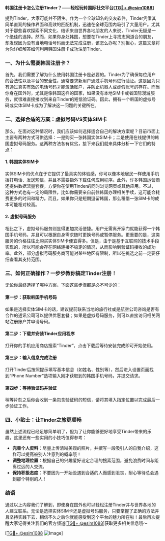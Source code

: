 **韩国注册卡怎么注册Tinder？——轻松玩转国际社交平台[[TG💪+ @esim1088](https://t.me/s/esim1088)]**

提到Tinder，大家可能并不陌生。作为一个全球知名的交友软件，Tinder凭借其简单直观的操作界面和高效的匹配机制，迅速在全球范围内吸引了大量用户。尤其对于那些喜欢探索不同文化、结识来自世界各地朋友的人来说，Tinder无疑是一个绝佳的选择。然而，如果你身处韩国，想要在Tinder上寻找志同道合的朋友，却发现因为没有当地电话号码而无法完成注册，该怎么办呢？别担心，这篇文章将为你详细解答如何利用韩国注册卡成功注册Tinder。

### 一、为什么需要韩国注册卡？

首先，我们需要了解为什么使用韩国注册卡是必要的。Tinder为了确保每位用户的合法性以及平台的安全性，通常要求新用户通过手机号码进行验证。这是因为只有通过真实有效的电话号码才能激活账户，并防止机器人或虚假账号的存在。而当你身在国外时，尤其是像韩国这样的国家，如果没有本地SIM卡或者国际漫游服务，就很难直接接收到来自Tinder的短信验证码。因此，拥有一个韩国的虚拟号码或实体SIM卡成为了解决这一问题的关键所在。

### 二、选择合适的方案：虚拟号码VS实体SIM卡

那么，在面对这种情况时，我们应该如何选择适合自己的解决方案呢？目前市面上主要有两种方式可供选择：一是购买一张韩国实体SIM卡；二是使用在线提供的韩国虚拟号码服务。这两种方法各有优劣，接下来我们就来具体分析一下它们的特点：

#### 1. 韩国实体SIM卡
实体SIM卡的优点在于它提供了最真实的体验感，你可以像本地居民一样使用手机拨打电话、发送短信，并且不需要额外下载任何应用程序。此外，许多韩国运营商还提供数据流量套餐，方便你在使用Tinder的同时浏览网页或其他应用。不过，这种方式也有一定的局限性，比如你需要亲自前往韩国办理相关手续，这可能会耗费更多的时间和精力。而且，如果你只是短期逗留韩国，那么租借一张SIM卡的成本可能相对较高。

#### 2. 虚拟号码服务
相比之下，虚拟号码服务则显得更加灵活便捷。用户无需离开家门就能获得一个韩国手机号码，并且可以根据自身需求随时更换号码或暂停服务。更重要的是，这类服务的价格往往比购买实体SIM卡便宜得多。但是，由于是基于互联网的技术手段实现的，所以可能会存在网络连接不稳定的情况，从而影响到验证码接收的成功率。此外，部分虚拟号码服务商可能对某些地区有限制，所以在挑选之前一定要仔细查看其支持范围。

### 三、如何正确操作？一步步教你搞定Tinder注册！

无论你最终选择了哪种方案，下面这些步骤都是必不可少的：

#### 第一步：获取韩国手机号码
如果是选择实体SIM卡的话，建议提前联系当地的旅行社或是航空公司咨询是否有合作的通讯公司可以提供优惠套餐；如果是虚拟号码服务，则可以直接访问相关网站注册账户并申请号码。

#### 第二步：下载并安装Tinder应用程序
打开你的手机应用商店搜索“Tinder”，点击下载后等待安装完成即可开始使用。

#### 第三步：输入信息完成注册
打开Tinder后按照提示填写基本信息（如姓名、性别等），然后进入设置页面找到“Phone Number”选项输入刚才获取到的韩国手机号码，并提交请求。

#### 第四步：等待验证码并验证
稍等片刻之后你会收到一条包含验证码的短信，请将其填入指定位置以完成最后一步验证工作。

### 四、小贴士：让Tinder之旅更顺畅

虽然上述流程已经足够简单明了，但为了让你能够更好地享受Tinder带来的乐趣，这里还有一些实用的小技巧值得参考：

- **完善个人资料**：尽量上传清晰美观的照片，并撰写一段吸引人的自我介绍，这样可以提高被别人注意到的概率哦！
- **调整地理位置**：根据自己的兴趣爱好设定合理的搜索范围，避免浪费时间与距离过远的人交流。
- **保持积极态度**：不要因为一开始没遇到合适的人而感到沮丧，耐心等待总会遇到那个特别的人！

### 结语

通过以上内容我们了解到，即使身在国外也可以轻松注册Tinder并与世界各地的人建立联系。无论是选择实体SIM卡还是虚拟号码服务，只要掌握了正确的方法并且坚持实践下去，相信不久之后你就能感受到这个平台的魅力所在啦！最后再次提醒大家记得关注我们的官方频道[[TG💪+ @esim1088](https://t.me/s/esim1088)]获取更多相关信息哦～

[[TG💪+ @esim1088](https://t.me/s/esim1088) ![Image](https://i.postimg.cc/4NQfJmqS/Snipaste-2025-05-13-00-14-12.png)]
